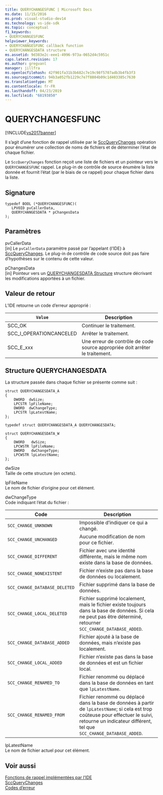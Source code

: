 ```yaml
---
title: QUERYCHANGESFUNC | Microsoft Docs
ms.date: 11/15/2016
ms.prod: visual-studio-dev14
ms.technology: vs-ide-sdk
ms.topic: conceptual
f1_keywords:
- QUERYCHANGESFUNC
helpviewer_keywords:
- QUERYCHANGESFUNC callback function
- QUERYCHANGESDATA structure
ms.assetid: 9d383e2c-eee1-4996-973a-0652d4c5951c
caps.latest.revision: 17
ms.author: gregvanl
manager: jillfra
ms.openlocfilehash: 42f901fa31b3b682c7e19c98f5707adb3b4fb3f3
ms.sourcegitcommit: 94b3a052fb1229c7e7f8804b09c1d403385c7630
ms.translationtype: MT
ms.contentlocale: fr-FR
ms.lasthandoff: 04/23/2019
ms.locfileid: "68193850"
---
```

# <a name="querychangesfunc"></a>QUERYCHANGESFUNC
[!INCLUDE[vs2017banner](../includes/vs2017banner.md)]

Il s’agit d’une fonction de rappel utilisée par le [SccQueryChanges](../extensibility/sccquerychanges-function.md) opération pour énumérer une collection de noms de fichiers et de déterminer l’état de chaque fichier.  
  
 Le `SccQueryChanges` fonction reçoit une liste de fichiers et un pointeur vers le `QUERYCHANGESFUNC` rappel. Le plug-in de contrôle de source énumère la liste donnée et fournit l’état (par le biais de ce rappel) pour chaque fichier dans la liste.  
  
## <a name="signature"></a>Signature  
  
```cpp#  
typedef BOOL (*QUERYCHANGESFUNC)(  
   LPVOID pvCallerData,  
   QUERYCHANGESDATA * pChangesData  
);  
```  
  
## <a name="parameters"></a>Paramètres  
 pvCallerData  
 [in] Le `pvCallerData` paramètre passé par l’appelant (l’IDE) à [SccQueryChanges](../extensibility/sccquerychanges-function.md). Le plug-in de contrôle de code source doit pas faire d’hypothèses sur le contenu de cette valeur.  
  
 pChangesData  
 [in] Pointeur vers un [QUERYCHANGESDATA Structure](#LinkQUERYCHANGESDATA) structure décrivant les modifications apportées à un fichier.  
  
## <a name="return-value"></a>Valeur de retour  
 L’IDE retourne un code d’erreur approprié :  
  
|`Value`|Description|  
|-----------|-----------------|  
|SCC_OK|Continuer le traitement.|  
|SCC_I_OPERATIONCANCELED|Arrêter le traitement.|  
|SCC_E_xxx|Une erreur de contrôle de code source appropriée doit arrêter le traitement.|  
  
## <a name="LinkQUERYCHANGESDATA"></a> Structure QUERYCHANGESDATA  
 La structure passée dans chaque fichier se présente comme suit :  
  
```cpp#  
struct QUERYCHANGESDATA_A  
{  
    DWORD  dwSize;  
    LPCSTR lpFileName;  
    DWORD  dwChangeType;  
    LPCSTR lpLatestName;  
};  
  
typedef struct QUERYCHANGESDATA_A QUERYCHANGESDATA;  
  
struct QUERYCHANGESDATA_W  
{  
    DWORD   dwSize;  
    LPCWSTR lpFileName;  
    DWORD   dwChangeType;  
    LPCWSTR lpLatestName;  
};  
```  
  
 dwSize  
 Taille de cette structure (en octets).  
  
 lpFileName  
 Le nom de fichier d’origine pour cet élément.  
  
 dwChangeType  
 Code indiquant l’état du fichier :  
  
|Code|Description|  
|----------|-----------------|  
|`SCC_CHANGE_UNKNOWN`|Impossible d’indiquer ce qui a changé.|  
|`SCC_CHANGE_UNCHANGED`|Aucune modification de nom pour ce fichier.|  
|`SCC_CHANGE_DIFFERENT`|Fichier avec une identité différente, mais le même nom existe dans la base de données.|  
|`SCC_CHANGE_NONEXISTENT`|Fichier n’existe pas dans la base de données ou localement.|  
|`SCC_CHANGE_DATABASE_DELETED`|Fichier supprimé dans la base de données.|  
|`SCC_CHANGE_LOCAL_DELETED`|Fichier supprimé localement, mais le fichier existe toujours dans la base de données. Si cela ne peut pas être déterminé, retourner `SCC_CHANGE_DATABASE_ADDED`.|  
|`SCC_CHANGE_DATABASE_ADDED`|Fichier ajouté à la base de données, mais n’existe pas localement.|  
|`SCC_CHANGE_LOCAL_ADDED`|Fichier n’existe pas dans la base de données et est un fichier local.|  
|`SCC_CHANGE_RENAMED_TO`|Fichier renommé ou déplacé dans la base de données en tant que `lpLatestName`.|  
|`SCC_CHANGE_RENAMED_FROM`|Fichier renommé ou déplacé dans la base de données à partir de `lpLatestName`; si cela est trop coûteuse pour effectuer le suivi, retourne un indicateur différent, tel que `SCC_CHANGE_DATABASE_ADDED`.|  
  
 lpLatestName  
 Le nom de fichier actuel pour cet élément.  
  
## <a name="see-also"></a>Voir aussi  
 [Fonctions de rappel implémentées par l’IDE](../extensibility/callback-functions-implemented-by-the-ide.md)   
 [SccQueryChanges](../extensibility/sccquerychanges-function.md)   
 [Codes d’erreur](../extensibility/error-codes.md)
